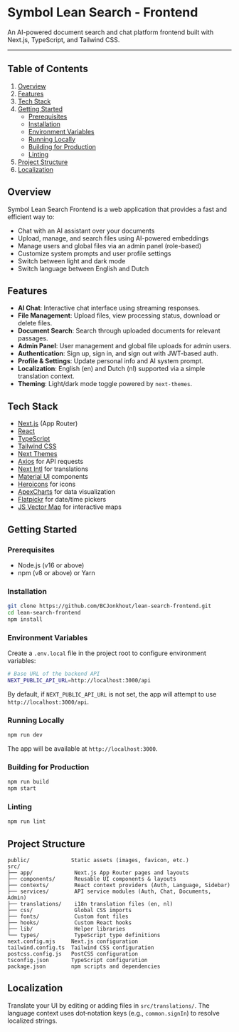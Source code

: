 # Symbol Lean Search - Frontend

An AI-powered document search and chat platform frontend built with Next.js, TypeScript, and Tailwind CSS.

---

## Table of Contents

1. [Overview](#overview)
2. [Features](#features)
3. [Tech Stack](#tech-stack)
4. [Getting Started](#getting-started)
   - [Prerequisites](#prerequisites)
   - [Installation](#installation)
   - [Environment Variables](#environment-variables)
   - [Running Locally](#running-locally)
   - [Building for Production](#building-for-production)
   - [Linting](#linting)
5. [Project Structure](#project-structure)
6. [Localization](#localization)

## Overview

Symbol Lean Search Frontend is a web application that provides a fast and efficient way to:

- Chat with an AI assistant over your documents
- Upload, manage, and search files using AI-powered embeddings
- Manage users and global files via an admin panel (role-based)
- Customize system prompts and user profile settings
- Switch between light and dark mode
- Switch language between English and Dutch

## Features

- **AI Chat**: Interactive chat interface using streaming responses.
- **File Management**: Upload files, view processing status, download or delete files.
- **Document Search**: Search through uploaded documents for relevant passages.
- **Admin Panel**: User management and global file uploads for admin users.
- **Authentication**: Sign up, sign in, and sign out with JWT-based auth.
- **Profile & Settings**: Update personal info and AI system prompt.
- **Localization**: English (en) and Dutch (nl) supported via a simple translation context.
- **Theming**: Light/dark mode toggle powered by `next-themes`.

## Tech Stack

- [Next.js](https://nextjs.org/) (App Router)
- [React](https://reactjs.org/)
- [TypeScript](https://www.typescriptlang.org/)
- [Tailwind CSS](https://tailwindcss.com/)
- [Next Themes](https://github.com/pacocoursey/next-themes)
- [Axios](https://axios-http.com/) for API requests
- [Next Intl](https://next-intl.dev/) for translations
- [Material UI](https://mui.com/) components
- [Heroicons](https://heroicons.com/) for icons
- [ApexCharts](https://apexcharts.com/) for data visualization
- [Flatpickr](https://flatpickr.js.org/) for date/time pickers
- [JS Vector Map](https://jsvectormap.com/) for interactive maps

## Getting Started

### Prerequisites

- Node.js (v16 or above)
- npm (v8 or above) or Yarn

### Installation

```bash
git clone https://github.com/BCJonkhout/lean-search-frontend.git
cd lean-search-frontend
npm install
```

### Environment Variables

Create a `.env.local` file in the project root to configure environment variables:

```bash
# Base URL of the backend API
NEXT_PUBLIC_API_URL=http://localhost:3000/api
```

By default, if `NEXT_PUBLIC_API_URL` is not set, the app will attempt to use `http://localhost:3000/api`.

### Running Locally

```bash
npm run dev
```

The app will be available at `http://localhost:3000`.

### Building for Production

```bash
npm run build
npm start
```

### Linting

```bash
npm run lint
```

## Project Structure

```
public/             Static assets (images, favicon, etc.)
src/
├── app/             Next.js App Router pages and layouts
├── components/      Reusable UI components & layouts
├── contexts/        React context providers (Auth, Language, Sidebar)
├── services/        API service modules (Auth, Chat, Documents, Admin)
├── translations/    i18n translation files (en, nl)
├── css/             Global CSS imports
├── fonts/           Custom font files
├── hooks/           Custom React hooks
├── lib/             Helper libraries
└── types/           TypeScript type definitions
next.config.mjs     Next.js configuration
tailwind.config.ts  Tailwind CSS configuration
postcss.config.js   PostCSS configuration
tsconfig.json       TypeScript configuration
package.json        npm scripts and dependencies
```

## Localization

Translate your UI by editing or adding files in `src/translations/`. The language context uses dot‑notation keys (e.g., `common.signIn`) to resolve localized strings.